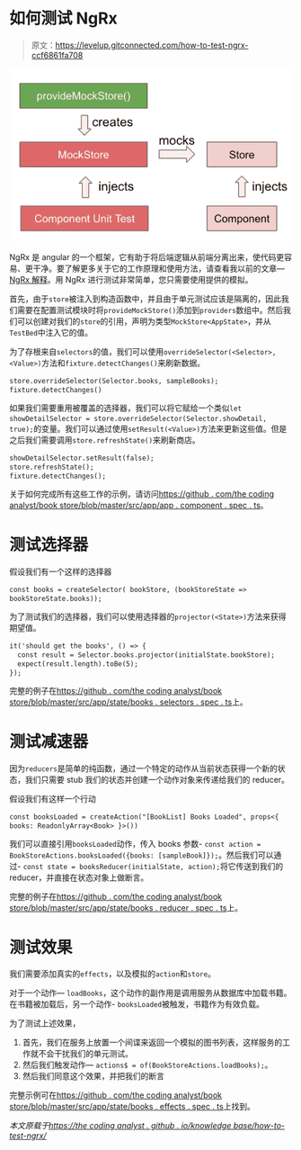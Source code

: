 # 如何测试 NgRx

> 原文：<https://levelup.gitconnected.com/how-to-test-ngrx-ccf6861fa708>

![](img/f85c85e5033d427c737ae715c4cc2249.png)

NgRx 是 angular 的一个框架，它有助于将后端逻辑从前端分离出来，使代码更容易、更干净。要了解更多关于它的工作原理和使用方法，请查看我以前的文章— [NgRx 解释](/ngrx-explained-3891da35eeea)。用 NgRx 进行测试非常简单，您只需要使用提供的模拟。

首先，由于`store`被注入到构造函数中，并且由于单元测试应该是隔离的，因此我们需要在配置测试模块时将`provideMockStore()`添加到`providers`数组中。然后我们可以创建对我们的`store`的引用，声明为类型`MockStore<AppState>`，并从`TestBed`中注入它的值。

为了存根来自`selectors`的值，我们可以使用`overrideSelector(<Selector>, <Value>)`方法和`fixture.detectChanges()`来刷新数据。

```
store.overrideSelector(Selector.books, sampleBooks);
fixture.detectChanges()
```

如果我们需要重用被覆盖的选择器，我们可以将它赋给一个类似`let showDetailSelector = store.overrideSelector(Selector.showDetail, true);`的变量。我们可以通过使用`setResult(<Value>)`方法来更新这些值。但是之后我们需要调用`store.refreshState()`来刷新商店。

```
showDetailSelector.setResult(false);
store.refreshState();
fixture.detectChanges();
```

关于如何完成所有这些工作的示例，请访问[https://github . com/the coding analyst/book store/blob/master/src/app/app . component . spec . ts](https://github.com/thecodinganalyst/bookstore/blob/master/src/app/app.component.spec.ts)。

# 测试选择器

假设我们有一个这样的选择器

```
const books = createSelector( bookStore, (bookStoreState => bookStoreState.books));
```

为了测试我们的选择器，我们可以使用选择器的`projector(<State>)`方法来获得期望值。

```
it('should get the books', () => {
  const result = Selector.books.projector(initialState.bookStore);
  expect(result.length).toBe(5);
});
```

完整的例子在[https://github . com/the coding analyst/book store/blob/master/src/app/state/books . selectors . spec . ts](https://github.com/thecodinganalyst/bookstore/blob/master/src/app/state/books.selectors.spec.ts)上。

# 测试减速器

因为`reducers`是简单的纯函数，通过一个特定的动作从当前状态获得一个新的状态，我们只需要 stub 我们的状态并创建一个动作对象来传递给我们的 reducer。

假设我们有这样一个行动

```
const booksLoaded = createAction("[BookList] Books Loaded", props<{ books: ReadonlyArray<Book> }>())
```

我们可以直接引用`booksLoaded`动作，传入 books 参数- `const action = BookStoreActions.booksLoaded({books: [sampleBook]});`。然后我们可以通过- `const state = booksReducer(initialState, action);`将它传送到我们的 reducer，并直接在状态对象上做断言。

完整的例子在[https://github . com/the coding analyst/book store/blob/master/src/app/state/books . reducer . spec . ts](https://github.com/thecodinganalyst/bookstore/blob/master/src/app/state/books.reducer.spec.ts)上。

# 测试效果

我们需要添加真实的`effects`，以及模拟的`action`和`store`。

对于一个动作— `loadBooks`，这个动作的副作用是调用服务从数据库中加载书籍。在书籍被加载后，另一个动作- `booksLoaded`被触发，书籍作为有效负载。

为了测试上述效果，

1.  首先，我们在服务上放置一个间谍来返回一个模拟的图书列表，这样服务的工作就不会干扰我们的单元测试。
2.  然后我们触发动作— `actions$ = of(BookStoreActions.loadBooks);`。
3.  然后我们同意这个效果，并把我们的断言

完整示例可在[https://github . com/the coding analyst/book store/blob/master/src/app/state/books . effects . spec . ts](https://github.com/thecodinganalyst/bookstore/blob/master/src/app/state/books.effects.spec.ts)上找到。

*本文原载于*[*https://the coding analyst . github . io/knowledge base/how-to-test-ngrx/*](https://thecodinganalyst.github.io/knowledgebase/how-to-test-ngrx/)